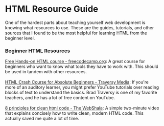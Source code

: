 # HTML Resource Guide

One of the hardest parts about teaching yourself web development is knowing what resources to use. These are the guides, tutorials, and other sources that I found to be the most helpful for learning HTML from the beginner level.

### Beginner HTML Resources
[Free Hands-on HTML course - freecodecamp.org](https://www.freecodecamp.org/learn/responsive-web-design/basic-html-and-html5/): A great course for beginners who want to know what tools they have to work with. This should be used in tandem with other resources. 
<br>
<br>
[HTML Crash Course for Absolute Beginners - Traversy Media](https://www.youtube.com/watch?v=UB1O30fR-EE): If you're more of an auditory learner, you might prefer YouTube tutorials over reading blocks of text to understand the basics. Brad Traversy is one of my favorite teachers, and he has a lot of free content on YouTube. 
<br>
<br>
[8 principles for clean html code - The WebShala](https://www.youtube.com/watch?v=mveMwXsM94w): A simple two-minute video that explains concisely how to write clean, modern HTML code. This actually saved me quite a lot of time.